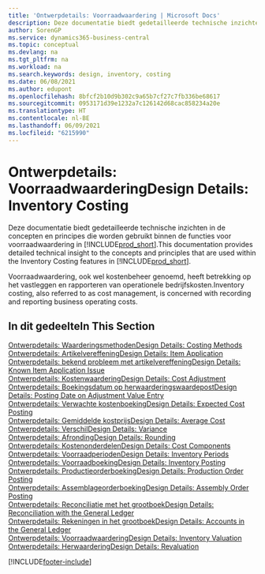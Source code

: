 ```yaml
---
title: 'Ontwerpdetails: Voorraadwaardering | Microsoft Docs'
description: Deze documentatie biedt gedetailleerde technische inzichten in de concepten en principes die worden gebruikt binnen de functies voor voorraadwaardering in Business Central.
author: SorenGP
ms.service: dynamics365-business-central
ms.topic: conceptual
ms.devlang: na
ms.tgt_pltfrm: na
ms.workload: na
ms.search.keywords: design, inventory, costing
ms.date: 06/08/2021
ms.author: edupont
ms.openlocfilehash: 8bfcf2b10d9b302c9a65b7cf27c7fb336be68617
ms.sourcegitcommit: 0953171d39e1232a7c126142d68cac858234a20e
ms.translationtype: HT
ms.contentlocale: nl-BE
ms.lasthandoff: 06/09/2021
ms.locfileid: "6215990"
---
```

# <a name="design-details-inventory-costing"></a><span data-ttu-id="9ceca-103">Ontwerpdetails: Voorraadwaardering</span><span class="sxs-lookup"><span data-stu-id="9ceca-103">Design Details: Inventory Costing</span></span>
<span data-ttu-id="9ceca-104">Deze documentatie biedt gedetailleerde technische inzichten in de concepten en principes die worden gebruikt binnen de functies voor voorraadwaardering in [!INCLUDE[prod_short](includes/prod_short.md)].</span><span class="sxs-lookup"><span data-stu-id="9ceca-104">This documentation provides detailed technical insight to the concepts and principles that are used within the Inventory Costing features in [!INCLUDE[prod_short](includes/prod_short.md)].</span></span>  

<span data-ttu-id="9ceca-105">Voorraadwaardering, ook wel kostenbeheer genoemd, heeft betrekking op het vastleggen en rapporteren van operationele bedrijfskosten.</span><span class="sxs-lookup"><span data-stu-id="9ceca-105">Inventory costing, also referred to as cost management, is concerned with recording and reporting business operating costs.</span></span>  

## <a name="in-this-section"></a><span data-ttu-id="9ceca-106">In dit gedeelte</span><span class="sxs-lookup"><span data-stu-id="9ceca-106">In This Section</span></span>  
[<span data-ttu-id="9ceca-107">Ontwerpdetails: Waarderingsmethoden</span><span class="sxs-lookup"><span data-stu-id="9ceca-107">Design Details: Costing Methods</span></span>](design-details-costing-methods.md)  
[<span data-ttu-id="9ceca-108">Ontwerpdetails: Artikelvereffening</span><span class="sxs-lookup"><span data-stu-id="9ceca-108">Design Details: Item Application</span></span>](design-details-item-application.md)  
[<span data-ttu-id="9ceca-109">Ontwerpdetails: bekend probleem met artikelvereffening</span><span class="sxs-lookup"><span data-stu-id="9ceca-109">Design Details: Known Item Application Issue</span></span>](design-details-inventory-zero-level-open-item-ledger-entries.md)  
[<span data-ttu-id="9ceca-110">Ontwerpdetails: Kostenwaardering</span><span class="sxs-lookup"><span data-stu-id="9ceca-110">Design Details: Cost Adjustment</span></span>](design-details-cost-adjustment.md)  
[<span data-ttu-id="9ceca-111">Ontwerpdetails: Boekingsdatum op herwaarderingswaardepost</span><span class="sxs-lookup"><span data-stu-id="9ceca-111">Design Details: Posting Date on Adjustment Value Entry</span></span>](design-details-inventory-adjustment-value-entry-posting-date.md)  
[<span data-ttu-id="9ceca-112">Ontwerpdetails: Verwachte kostenboeking</span><span class="sxs-lookup"><span data-stu-id="9ceca-112">Design Details: Expected Cost Posting</span></span>](design-details-expected-cost-posting.md)  
[<span data-ttu-id="9ceca-113">Ontwerpdetails: Gemiddelde kostprijs</span><span class="sxs-lookup"><span data-stu-id="9ceca-113">Design Details: Average Cost</span></span>](design-details-average-cost.md)  
[<span data-ttu-id="9ceca-114">Ontwerpdetails: Verschil</span><span class="sxs-lookup"><span data-stu-id="9ceca-114">Design Details: Variance</span></span>](design-details-variance.md)  
[<span data-ttu-id="9ceca-115">Ontwerpdetails: Afronding</span><span class="sxs-lookup"><span data-stu-id="9ceca-115">Design Details: Rounding</span></span>](design-details-rounding.md)  
[<span data-ttu-id="9ceca-116">Ontwerpdetails: Kostenonderdelen</span><span class="sxs-lookup"><span data-stu-id="9ceca-116">Design Details: Cost Components</span></span>](design-details-cost-components.md)  
[<span data-ttu-id="9ceca-117">Ontwerpdetails: Voorraadperioden</span><span class="sxs-lookup"><span data-stu-id="9ceca-117">Design Details: Inventory Periods</span></span>](design-details-inventory-periods.md)  
[<span data-ttu-id="9ceca-118">Ontwerpdetails: Voorraadboeking</span><span class="sxs-lookup"><span data-stu-id="9ceca-118">Design Details: Inventory Posting</span></span>](design-details-inventory-posting.md)  
[<span data-ttu-id="9ceca-119">Ontwerpdetails: Productieorderboeking</span><span class="sxs-lookup"><span data-stu-id="9ceca-119">Design Details: Production Order Posting</span></span>](design-details-production-order-posting.md)  
[<span data-ttu-id="9ceca-120">Ontwerpdetails: Assemblageorderboeking</span><span class="sxs-lookup"><span data-stu-id="9ceca-120">Design Details: Assembly Order Posting</span></span>](design-details-assembly-order-posting.md)  
[<span data-ttu-id="9ceca-121">Ontwerpdetails: Reconciliatie met het grootboek</span><span class="sxs-lookup"><span data-stu-id="9ceca-121">Design Details: Reconciliation with the General Ledger</span></span>](design-details-reconciliation-with-the-general-ledger.md)  
[<span data-ttu-id="9ceca-122">Ontwerpdetails: Rekeningen in het grootboek</span><span class="sxs-lookup"><span data-stu-id="9ceca-122">Design Details: Accounts in the General Ledger</span></span>](design-details-accounts-in-the-general-ledger.md)  
[<span data-ttu-id="9ceca-123">Ontwerpdetails: Voorraadwaardering</span><span class="sxs-lookup"><span data-stu-id="9ceca-123">Design Details: Inventory Valuation</span></span>](design-details-inventory-valuation.md)  
[<span data-ttu-id="9ceca-124">Ontwerpdetails: Herwaardering</span><span class="sxs-lookup"><span data-stu-id="9ceca-124">Design Details: Revaluation</span></span>](design-details-revaluation.md)


[!INCLUDE[footer-include](includes/footer-banner.md)]